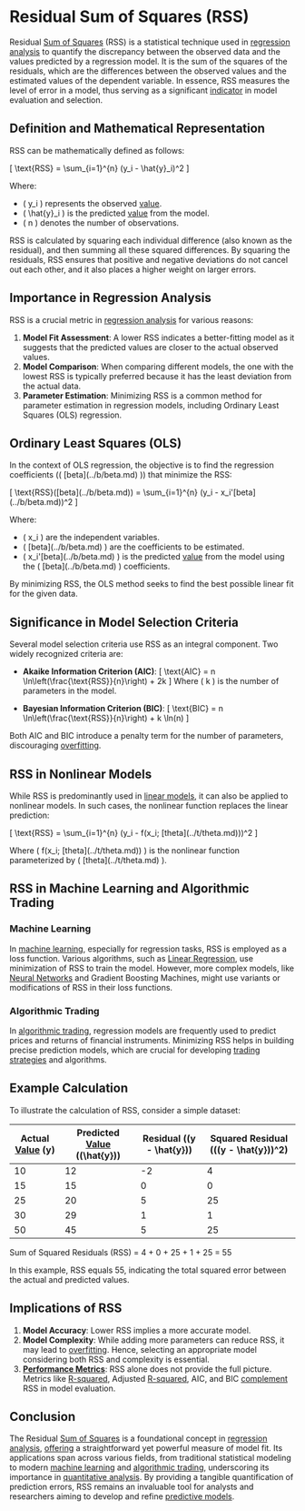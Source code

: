 # Residual Sum of Squares (RSS)

Residual [Sum of Squares](../s/sum_of_squares.md) (RSS) is a statistical technique used in [regression analysis](../r/regression_analysis.md) to quantify the discrepancy between the observed data and the values predicted by a regression model. It is the sum of the squares of the residuals, which are the differences between the observed values and the estimated values of the dependent variable. In essence, RSS measures the level of error in a model, thus serving as a significant [indicator](../i/indicator.md) in model evaluation and selection.

## Definition and Mathematical Representation

RSS can be mathematically defined as follows:

\[ \text{RSS} = \sum_{i=1}^{n} (y_i - \hat{y}_i)^2 \]

Where:
- \( y_i \) represents the observed [value](../v/value.md).
- \( \hat{y}_i \) is the predicted [value](../v/value.md) from the model.
- \( n \) denotes the number of observations.

RSS is calculated by squaring each individual difference (also known as the residual), and then summing all these squared differences. By squaring the residuals, RSS ensures that positive and negative deviations do not cancel out each other, and it also places a higher weight on larger errors.

## Importance in Regression Analysis

RSS is a crucial metric in [regression analysis](../r/regression_analysis.md) for various reasons:

1. **Model Fit Assessment**: A lower RSS indicates a better-fitting model as it suggests that the predicted values are closer to the actual observed values.
2. **Model Comparison**: When comparing different models, the one with the lowest RSS is typically preferred because it has the least deviation from the actual data.
3. **Parameter Estimation**: Minimizing RSS is a common method for parameter estimation in regression models, including Ordinary Least Squares (OLS) regression.
   
## Ordinary Least Squares (OLS)

In the context of OLS regression, the objective is to find the regression coefficients (\( \[beta](../b/beta.md) \)) that minimize the RSS:

\[ \text{RSS}(\[beta](../b/beta.md)) = \sum_{i=1}^{n} (y_i - x_i'\[beta](../b/beta.md))^2 \]

Where:
- \( x_i \) are the independent variables.
- \( \[beta](../b/beta.md) \) are the coefficients to be estimated.
- \( x_i'\[beta](../b/beta.md) \) is the predicted [value](../v/value.md) from the model using the \( \[beta](../b/beta.md) \) coefficients.

By minimizing RSS, the OLS method seeks to find the best possible linear fit for the given data.

## Significance in Model Selection Criteria

Several model selection criteria use RSS as an integral component. Two widely recognized criteria are:

- **Akaike Information Criterion (AIC)**:
  \[ \text{AIC} = n \ln\left(\frac{\text{RSS}}{n}\right) + 2k \]
  Where \( k \) is the number of parameters in the model.
  
- **Bayesian Information Criterion (BIC)**:
  \[ \text{BIC} = n \ln\left(\frac{\text{RSS}}{n}\right) + k \ln(n) \]

Both AIC and BIC introduce a penalty term for the number of parameters, discouraging [overfitting](../o/overfitting.md).

## RSS in Nonlinear Models

While RSS is predominantly used in [linear models](../l/linear_models_in_trading.md), it can also be applied to nonlinear models. In such cases, the nonlinear function replaces the linear prediction:

\[ \text{RSS} = \sum_{i=1}^{n} (y_i - f(x_i; \[theta](../t/theta.md)))^2 \]

Where \( f(x_i; \[theta](../t/theta.md)) \) is the nonlinear function parameterized by \( \[theta](../t/theta.md) \).

## RSS in Machine Learning and Algorithmic Trading

### Machine Learning

In [machine learning](../m/machine_learning.md), especially for regression tasks, RSS is employed as a loss function. Various algorithms, such as [Linear Regression](../l/linear_regression.md), use minimization of RSS to train the model. However, more complex models, like [Neural Networks](../n/neural_networks_in_trading.md) and Gradient Boosting Machines, might use variants or modifications of RSS in their loss functions.

### Algorithmic Trading

In [algorithmic trading](../a/accountability.md), regression models are frequently used to predict prices and returns of financial instruments. Minimizing RSS helps in building precise prediction models, which are crucial for developing [trading strategies](../t/trading_strategies.md) and algorithms.

## Example Calculation

To illustrate the calculation of RSS, consider a simple dataset:

| Actual [Value](../v/value.md) (y) | Predicted [Value](../v/value.md) (\(\hat{y}\)) | Residual (\(y - \hat{y}\)) | Squared Residual ((\(y - \hat{y}\))^2) |
|------------------|-------------------------------|----------------------------|-------------------------------------|
| 10               | 12                            | -2                         | 4                                   |
| 15               | 15                            | 0                          | 0                                   |
| 25               | 20                            | 5                          | 25                                  |
| 30               | 29                            | 1                          | 1                                   |
| 50               | 45                            | 5                          | 25                                  |

Sum of Squared Residuals (RSS) = 4 + 0 + 25 + 1 + 25 = 55

In this example, RSS equals 55, indicating the total squared error between the actual and predicted values.

## Implications of RSS

1. **Model Accuracy**: Lower RSS implies a more accurate model.
2. **Model Complexity**: While adding more parameters can reduce RSS, it may lead to [overfitting](../o/overfitting.md). Hence, selecting an appropriate model considering both RSS and complexity is essential.
3. **[Performance Metrics](../p/performance_metrics.md)**: RSS alone does not provide the full picture. Metrics like [R-squared](../r/r-squared_in_trading.md), Adjusted [R-squared](../r/r-squared_in_trading.md), AIC, and BIC [complement](../c/complement.md) RSS in model evaluation.

## Conclusion

The Residual [Sum of Squares](../s/sum_of_squares.md) is a foundational concept in [regression analysis](../r/regression_analysis.md), [offering](../o/offering.md) a straightforward yet powerful measure of model fit. Its applications span across various fields, from traditional statistical modeling to modern [machine learning](../m/machine_learning.md) and [algorithmic trading](../a/accountability.md), underscoring its importance in [quantitative analysis](../q/quantitative_analysis.md). By providing a tangible quantification of prediction errors, RSS remains an invaluable tool for analysts and researchers aiming to develop and refine [predictive models](../p/predictive_models_in_trading.md).